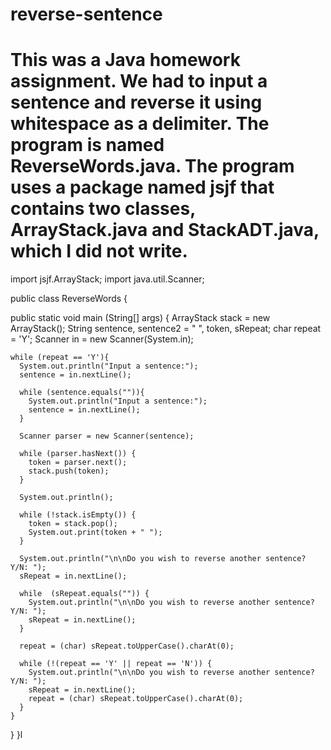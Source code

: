 # reverse-sentence
This was a Java homework assignment. We had to input a sentence and reverse it using whitespace as a delimiter. 
The program is named ReverseWords.java. The program uses a package named jsjf that contains two classes, ArrayStack.java and StackADT.java, which I did not write.
==========================================================================================================================================

import jsjf.ArrayStack;
import java.util.Scanner;

public class ReverseWords {

  public static void main (String[] args) {
    ArrayStack<String> stack = new ArrayStack<String>();
    String sentence, sentence2 = " ", token, sRepeat;
    char repeat = 'Y';
    Scanner in = new Scanner(System.in);
    
    while (repeat == 'Y'){
      System.out.println("Input a sentence:");
      sentence = in.nextLine();
      
      while (sentence.equals("")){
        System.out.println("Input a sentence:");
        sentence = in.nextLine();
      }
      
      Scanner parser = new Scanner(sentence);
      
      while (parser.hasNext()) {
        token = parser.next();
        stack.push(token);
      }
      
      System.out.println();
      
      while (!stack.isEmpty()) {
        token = stack.pop();
        System.out.print(token + " ");
      }
      
      System.out.println("\n\nDo you wish to reverse another sentence? Y/N: ");
      sRepeat = in.nextLine();
      
      while  (sRepeat.equals("")) {
        System.out.println("\n\nDo you wish to reverse another sentence? Y/N: ");
        sRepeat = in.nextLine();        
      }
      
      repeat = (char) sRepeat.toUpperCase().charAt(0);
      
      while (!(repeat == 'Y' || repeat == 'N')) {
        System.out.println("\n\nDo you wish to reverse another sentence? Y/N: ");
        sRepeat = in.nextLine();
        repeat = (char) sRepeat.toUpperCase().charAt(0);
      }
    }
  }
}l
